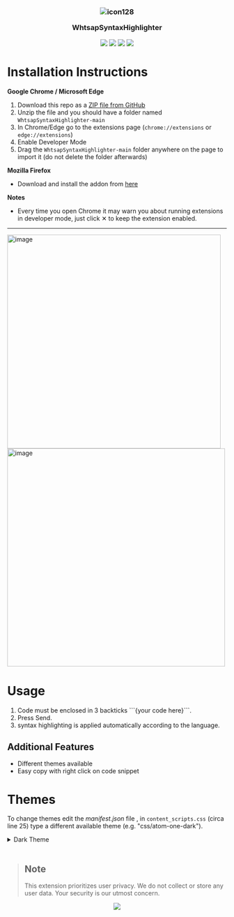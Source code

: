 <h3 align="center">

![icon128](https://github.com/qmigo/WhtsapSyntaxHighlighter/assets/39450902/43c15d84-b331-48c2-b735-b018abce69c5)



WhtsapSyntaxHighlighter
	
</h3>
<p align="center">
	<a href="https://github.com/qmigo/WhtsapSyntaxHighlighter/stargazers"><img src="https://img.shields.io/github/stars/qmigo/WhtsapSyntaxHighlighter?colorA=363a4f&colorB=b7bdf8&style=for-the-badge"></a>
	<a href="https://github.com/qmigo/WhtsapSyntaxHighlighter/issues"><img src="https://img.shields.io/github/issues/qmigo/WhtsapSyntaxHighlighter?colorA=363a4f&colorB=f5a97f&style=for-the-badge"></a>
	<a href="https://github.com/qmigo/WhtsapSyntaxHighlighter/contributors"><img src="https://img.shields.io/github/contributors/qmigo/WhtsapSyntaxHighlighter?colorA=363a4f&colorB=a6da95&style=for-the-badge"></a>
	<a href="https://developer.chrome.com/docs/extensions/develop/migrate/what-is-mv3"><img src="https://img.shields.io/badge/Manifest-v3-f2cdcd?logo=w3c&logoColor=fff&style=for-the-badge&labelColor=302D41"></a>
</p>






# Installation Instructions
**Google Chrome / Microsoft Edge**
1. Download this repo as a [ZIP file from GitHub](https://github.com/qmigo/WhtsapSyntaxHighlighter/archive/master.zip)
2. Unzip the file and you should have a folder named `WhtsapSyntaxHighlighter-main`
3. In Chrome/Edge go to the extensions page (`chrome://extensions` or `edge://extensions`)
4. Enable Developer Mode
5. Drag the `WhtsapSyntaxHighlighter-main` folder anywhere on the page to import it (do not delete the folder afterwards)

**Mozilla Firefox**
* Download and install the addon from [here](https://addons.mozilla.org/en-US/firefox/addon/whatsapp-syntax-highlighter)

**Notes**
* Every time you open Chrome it may warn you about running extensions in developer mode, just click  &#10005; to keep the extension enabled.


<hr>

<img width="490" alt="image" src="https://github.com/qmigo/WhtsapSyntaxHighlighter/assets/39450902/c8e381ca-aa73-45a4-a899-976e7ae534a5">

<img width="500" alt="image" src="https://github.com/qmigo/WhtsapSyntaxHighlighter/assets/39450902/0db59e55-f02d-4a0e-9b11-89a479799ae1">

# Usage
1. Code must be enclosed in 3 backticks  \```{your code here}\```.
2. Press Send.
3. syntax highlighting is applied automatically according to the language.

## Additional Features
- Different themes available
- Easy copy with right click on code snippet

# Themes

To change themes edit the _manifest.json_ file , in `content_scripts.css` (circa line 25) type a different available theme (e.g. "css/atom-one-dark").

<details><summary>Dark Theme</summary>
<p>
	
- atom-one-dark
	
- catppuccin
  
- dark
  
- dracula
  
- github-dark
  
- night-owl
  
- nord
  
- shades-of-purple
  
- synth

- wapp-theme

</p>
</details>

<br>

>## Note
>This extension prioritizes user privacy. We do not collect or store any user data. Your security is our utmost concern.
<p align="center">
	<a href="https://github.com/catppuccin/catppuccin/blob/main/LICENSE"><img src="https://img.shields.io/static/v1.svg?style=for-the-badge&label=License&message=GPL3&logoColor=d9e0ee&colorA=363a4f&colorB=b7bdf8"/></a>
</p>




